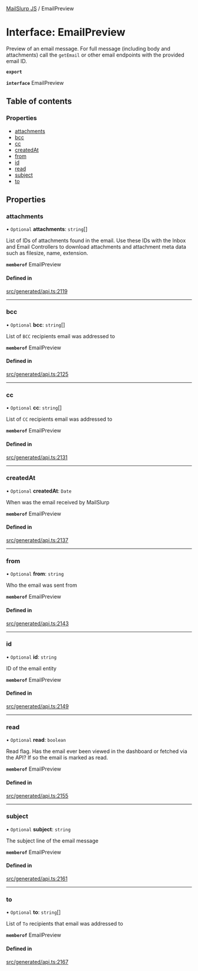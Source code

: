 [MailSlurp JS](../README.md) / EmailPreview

# Interface: EmailPreview

Preview of an email message. For full message (including body and attachments) call the `getEmail` or other email endpoints with the provided email ID.

**`export`**

**`interface`** EmailPreview

## Table of contents

### Properties

- [attachments](EmailPreview.md#attachments)
- [bcc](EmailPreview.md#bcc)
- [cc](EmailPreview.md#cc)
- [createdAt](EmailPreview.md#createdat)
- [from](EmailPreview.md#from)
- [id](EmailPreview.md#id)
- [read](EmailPreview.md#read)
- [subject](EmailPreview.md#subject)
- [to](EmailPreview.md#to)

## Properties

### attachments

• `Optional` **attachments**: `string`[]

List of IDs of attachments found in the email. Use these IDs with the Inbox and Email Controllers to download attachments and attachment meta data such as filesize, name, extension.

**`memberof`** EmailPreview

#### Defined in

[src/generated/api.ts:2119](https://github.com/mailslurp/mailslurp-client/blob/75eefbf/src/generated/api.ts#L2119)

___

### bcc

• `Optional` **bcc**: `string`[]

List of `BCC` recipients email was addressed to

**`memberof`** EmailPreview

#### Defined in

[src/generated/api.ts:2125](https://github.com/mailslurp/mailslurp-client/blob/75eefbf/src/generated/api.ts#L2125)

___

### cc

• `Optional` **cc**: `string`[]

List of `CC` recipients email was addressed to

**`memberof`** EmailPreview

#### Defined in

[src/generated/api.ts:2131](https://github.com/mailslurp/mailslurp-client/blob/75eefbf/src/generated/api.ts#L2131)

___

### createdAt

• `Optional` **createdAt**: `Date`

When was the email received by MailSlurp

**`memberof`** EmailPreview

#### Defined in

[src/generated/api.ts:2137](https://github.com/mailslurp/mailslurp-client/blob/75eefbf/src/generated/api.ts#L2137)

___

### from

• `Optional` **from**: `string`

Who the email was sent from

**`memberof`** EmailPreview

#### Defined in

[src/generated/api.ts:2143](https://github.com/mailslurp/mailslurp-client/blob/75eefbf/src/generated/api.ts#L2143)

___

### id

• `Optional` **id**: `string`

ID of the email entity

**`memberof`** EmailPreview

#### Defined in

[src/generated/api.ts:2149](https://github.com/mailslurp/mailslurp-client/blob/75eefbf/src/generated/api.ts#L2149)

___

### read

• `Optional` **read**: `boolean`

Read flag. Has the email ever been viewed in the dashboard or fetched via the API? If so the email is marked as read.

**`memberof`** EmailPreview

#### Defined in

[src/generated/api.ts:2155](https://github.com/mailslurp/mailslurp-client/blob/75eefbf/src/generated/api.ts#L2155)

___

### subject

• `Optional` **subject**: `string`

The subject line of the email message

**`memberof`** EmailPreview

#### Defined in

[src/generated/api.ts:2161](https://github.com/mailslurp/mailslurp-client/blob/75eefbf/src/generated/api.ts#L2161)

___

### to

• `Optional` **to**: `string`[]

List of `To` recipients that email was addressed to

**`memberof`** EmailPreview

#### Defined in

[src/generated/api.ts:2167](https://github.com/mailslurp/mailslurp-client/blob/75eefbf/src/generated/api.ts#L2167)
